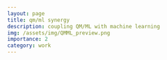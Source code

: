 ```yaml
---
layout: page
title: qm/ml synergy
description: coupling QM/ML with machine learning
img: /assets/img/QMML_preview.png
importance: 2
category: work
---
```


